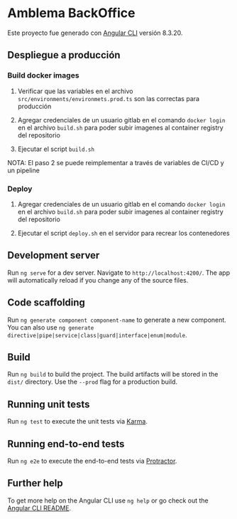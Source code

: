 # Amblema BackOffice

Este proyecto fue generado con [Angular CLI](https://github.com/angular/angular-cli) versión 8.3.20.

## Despliegue a producción

### Build docker images

1. Verificar que las variables en el archivo `src/environments/environmets.prod.ts` son las correctas para producción

2. Agregar credenciales de un usuario gitlab en el comando `docker login` en el archivo `build.sh` para poder subir imagenes al container registry del repositorio

3. Ejecutar el script `build.sh`

  NOTA: El paso 2 se puede reimplementar a través de variables de CI/CD y un pipeline

### Deploy

1. Agregar credenciales de un usuario gitlab en el comando `docker login` en el archivo `build.sh` para poder subir imagenes al container registry del repositorio

2. Ejecutar el script `deploy.sh` en el servidor para recrear los contenedores

## Development server

Run `ng serve` for a dev server. Navigate to `http://localhost:4200/`. The app will automatically reload if you change any of the source files.

## Code scaffolding

Run `ng generate component component-name` to generate a new component. You can also use `ng generate directive|pipe|service|class|guard|interface|enum|module`.

## Build

Run `ng build` to build the project. The build artifacts will be stored in the `dist/` directory. Use the `--prod` flag for a production build.

## Running unit tests

Run `ng test` to execute the unit tests via [Karma](https://karma-runner.github.io).

## Running end-to-end tests

Run `ng e2e` to execute the end-to-end tests via [Protractor](http://www.protractortest.org/).

## Further help

To get more help on the Angular CLI use `ng help` or go check out the [Angular CLI README](https://github.com/angular/angular-cli/blob/master/README.md).
